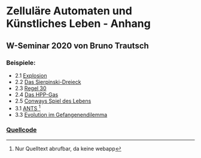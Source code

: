 # Zelluläre Automaten und Künstliches Leben - Anhang
## W-Seminar 2020 von Bruno Trautsch
### Beispiele:
- 2.1 [Explosion](./Explosion)
- 2.2 [Das Sierpinski-Dreieck](./Sierpinski-Dreieck)
- 2.3 [Regel 30](./Regel-30)
- 2.4 [Das HPP-Gas](./HPP-Gas)
- 2.5 [Conways Spiel des Lebens](./LIFE)
- 3.1 [ANTS [^1]](https://github.com/jufo-ameisen-2019/ants-simulator)
- 3.3 [Evolution im Gefangenendilemma](./Gefangenendilemma)

### [Quellcode](https://github.com/za-und-kl/za-und-kl.github.io)
[^1]: Nur Quelltext abrufbar, da keine webapp

